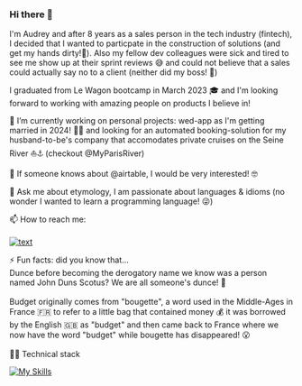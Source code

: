 ### Hi there 👋

I'm Audrey and after 8 years as a sales person in the tech industry (fintech), I decided that I wanted to particpate in the construction of solutions (and get my hands dirty!🔧). Also my fellow dev colleagues were sick and tired to see me show up at their sprint reviews 😅 and could not believe that a sales could actually say no to a client (neither did my boss! 😬)

I graduated from Le Wagon bootcamp in March 2023 🎓 and I'm looking forward to working with amazing people on products I believe in! 

🔭 I’m currently working on personal projects: wed-app as I'm getting married in 2024! 💍🥳 and looking for an automated booking-solution for my husband-to-be's company that accomodates private cruises on the Seine River ⛵⚓ (checkout @MyParisRiver)

🔎 If someone knows about @airtable, I would be very interested! 🤓

💬 Ask me about etymology, I am passionate about languages & idioms (no wonder I wanted to learn a programming language! 😜)

📫 How to reach me: 
<br>
<br>
[![text](https://img.shields.io/badge/LinkedIn-0077B5?style=for-the-badge&logo=linkedin&logoColor=white)]([https://www.linkedin.com/in/myprofile](https://www.linkedin.com/in/audrey-guigo/)) 

⚡ Fun facts: did you know that...
<br>
Dunce before becoming the derogatory name we know was a person named John Duns Scotus? We are all someone's dunce! 🤪
<br>
<br>
Budget originally comes from "bougette", a word used in the Middle-Ages in France 🇫🇷 to refer to a little bag that contained money 💰 it was borrowed by the English 🇬🇧 as "budget" and then came back to France where we now have the word "budget" while bougette has disappeared! 😮
<br>
<br>
👨‍💻 Technical stack

[![My Skills](https://skills.thijs.gg/icons?i=ruby,rails,css,nodejs,git,html,figma&theme=light)](https://skills.thijs.gg)

 
